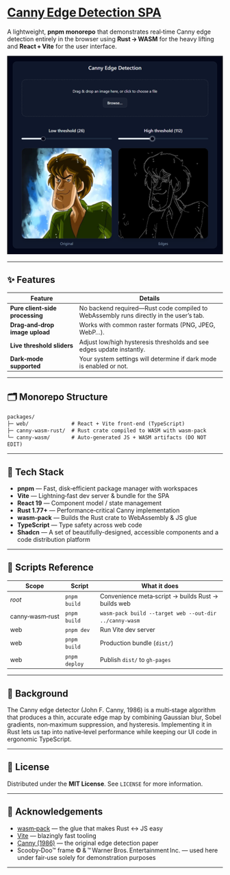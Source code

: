 # [Canny Edge Detection SPA](https://ntropish.github.io/edge-detector/)

A lightweight, **pnpm monorepo** that demonstrates real‑time Canny edge detection entirely in the browser using **Rust → WASM** for the heavy lifting and **React + Vite** for the user interface.

<p align="center">
  <img src="docs/screenshot.png" alt="Screenshot showing an example image and its extracted edges" width="600"/>
</p>

---

## ✨ Features

| Feature                         | Details                                                                                |
| ------------------------------- | -------------------------------------------------------------------------------------- |
| **Pure client‑side processing** | No backend required—Rust code compiled to WebAssembly runs directly in the user’s tab. |
| **Drag‑and‑drop image upload**  | Works with common raster formats (PNG, JPEG, WebP…).                                   |
| **Live threshold sliders**      | Adjust low/high hysteresis thresholds and see edges update instantly.                  |
| **Dark‑mode supported**         | Your system settings will determine if dark mode is enabled or not.                    |

---

## 🗂 Monorepo Structure

```text
packages/
├─ web/              # React + Vite front‑end (TypeScript)
├─ canny-wasm-rust/  # Rust crate compiled to WASM with wasm-pack
└─ canny-wasm/       # Auto‑generated JS + WASM artifacts (DO NOT EDIT)
```

---

## 🔧 Tech Stack

- **pnpm** — Fast, disk‑efficient package manager with workspaces
- **Vite** — Lightning‑fast dev server & bundle for the SPA
- **React 19** — Component model / state management
- **Rust 1.77+** — Performance‑critical Canny implementation
- **wasm‑pack** — Builds the Rust crate to WebAssembly & JS glue
- **TypeScript** — Type safety across web code
- **Shadcn** — A set of beautifully-designed, accessible components and a code distribution platform

---

## 🧩 Scripts Reference

| Scope           | Script        | What it does                                           |
| --------------- | ------------- | ------------------------------------------------------ |
| _root_          | `pnpm build`  | Convenience meta‑script → builds Rust → builds web     |
| canny‑wasm‑rust | `pnpm build`  | `wasm-pack build --target web --out-dir ../canny-wasm` |
| web             | `pnpm dev`    | Run Vite dev server                                    |
| web             | `pnpm build`  | Production bundle (`dist/`)                            |
| web             | `pnpm deploy` | Publish `dist/` to `gh-pages`                          |

---

## 📖 Background

The Canny edge detector (John F. Canny, 1986) is a multi‑stage algorithm that produces a thin, accurate edge map by combining Gaussian blur, Sobel gradients, non‑maximum suppression, and hysteresis. Implementing it in Rust lets us tap into native‑level performance while keeping our UI code in ergonomic TypeScript.

---

## 📄 License

Distributed under the **MIT License**. See `LICENSE` for more information.

---

## 🙏 Acknowledgements

- [wasm‑pack](https://github.com/rustwasm/wasm-pack) — the glue that makes Rust ↔ JS easy
- [Vite](https://vite.dev/) — blazingly fast tooling
- [Canny (1986)](https://ieeexplore.ieee.org/document/4767851) — the original edge detection paper
- Scooby‑Doo™ frame © & ™ Warner Bros. Entertainment Inc. — used here under fair‑use solely for demonstration purposes

---
